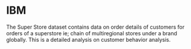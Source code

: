 # IBM
The Super Store dataset contains data on order details of customers for orders of a superstore ie; chain of multiregional stores under a brand globally. This is a detailed analysis on customer behavior analysis.
